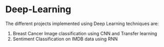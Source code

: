 # Deep-Learning

The different projects implemented using Deep Learning techniques are:

1. Breast Cancer Image classification using CNN and Transfer learning
2. Sentiment Classification on IMDB data using RNN
